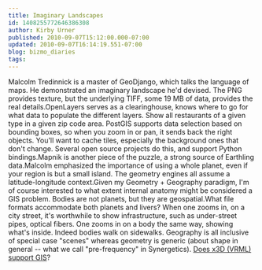 ```yaml
---
title: Imaginary Landscapes
id: 1408255772646386308
author: Kirby Urner
published: 2010-09-07T15:12:00.000-07:00
updated: 2010-09-07T16:14:19.551-07:00
blog: bizmo_diaries
tags: 
---
```


Malcolm Tredinnick is a master of GeoDjango, which talks the language of maps.  He demonstrated an imaginary landscape he'd devised.  The PNG provides texture, but the underlying TIFF, some 19 MB of data, provides the real details.OpenLayers serves as a clearinghouse, knows where to go for what data to populate the different layers.  Show all restaurants of a given type in a given zip code area.  PostGIS supports data selection based on bounding boxes, so when you zoom in or pan, it sends back the right objects.  You'll want to cache tiles, especially the background ones that don't change.  Several open source projects do this, and support Python bindings.Mapnik is another piece of the puzzle, a strong source of Earthling data.Malcolm emphasized the importance of using a whole planet, even if your region is but a small island.  The geometry engines all assume a latitude-longitude context.Given my Geometry + Geography paradigm, I'm of course interested to what extent internal anatomy might be considered a GIS problem.  Bodies are not planets, but they are geospatial.What file formats accommodate both planets and livers?  When one zooms in, on a city street, it's worthwhile to show infrastructure, such as under-street pipes, optical fibers.  One zooms in on a body the same way, showing what's inside.  Indeed bodies walk on sidewalks.  Geography is all inclusive of special case "scenes" whereas geometry is generic (about shape in general -- what we call "pre-frequency" in Synergetics).  [Does x3D (VRML) support GIS](http://www.cadmaps.com/gisblog/?p=53)?